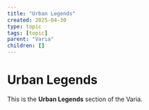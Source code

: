 ```yaml
---
title: "Urban Legends"
created: 2025-04-30
type: topic
tags: [topic]
parent: "Varia"
children: []
---
```


# Urban Legends

This is the **Urban Legends** section of the Varia.
